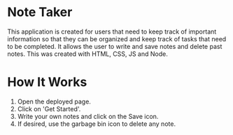 # Note Taker

This application is created for users that need to keep track of important information so that they can be organized and keep track of tasks that need to be completed. It allows the user to write and save notes and delete past notes. This was created with HTML, CSS, JS and Node.

# How It Works

1. Open the deployed page.
2. Click on 'Get Started'.
3. Write your own notes and click on the Save icon.
4. If desired, use the garbage bin icon to delete any note.

